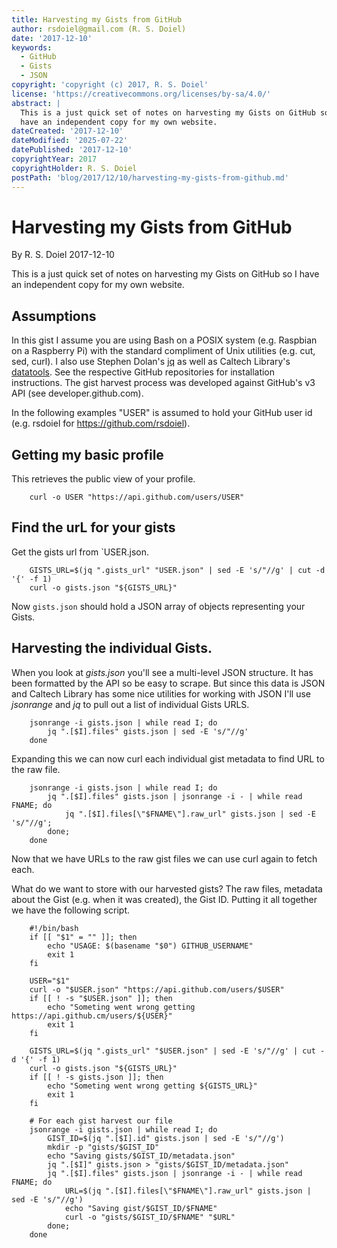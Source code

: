 ```yaml
---
title: Harvesting my Gists from GitHub
author: rsdoiel@gmail.com (R. S. Doiel)
date: '2017-12-10'
keywords:
  - GitHub
  - Gists
  - JSON
copyright: 'copyright (c) 2017, R. S. Doiel'
license: 'https://creativecommons.org/licenses/by-sa/4.0/'
abstract: |
  This is a just quick set of notes on harvesting my Gists on GitHub so I
  have an independent copy for my own website. 
dateCreated: '2017-12-10'
dateModified: '2025-07-22'
datePublished: '2017-12-10'
copyrightYear: 2017
copyrightHolder: R. S. Doiel
postPath: 'blog/2017/12/10/harvesting-my-gists-from-github.md'
---
```


# Harvesting my Gists from GitHub

By R. S. Doiel 2017-12-10

This is a just quick set of notes on harvesting my Gists on GitHub so I
have an independent copy for my own website. 

## Assumptions

In this gist I assume you are using Bash on a POSIX system (e.g. Raspbian 
on a Raspberry Pi) with the standard compliment of Unix utilities (e.g. cut, 
sed, curl). I also use Stephen Dolan's [jq](https://github.com/stedolan/jq)
as well as Caltech Library's [datatools](https://github.com/caltechlibrary/datatools).
See the respective GitHub repositories for installation instructions.
The gist harvest process was developed against GitHub's v3 API
(see developer.github.com). 

In the following examples "USER" is assumed to hold your GitHub user id 
(e.g. rsdoiel for https://github.com/rsdoiel).

## Getting my basic profile

This retrieves the public view of your profile.

```shell
    curl -o USER "https://api.github.com/users/USER"
```

## Find the urL for your gists

Get the gists url from `USER.json.

```shell
    GISTS_URL=$(jq ".gists_url" "USER.json" | sed -E 's/"//g' | cut -d '{' -f 1)
    curl -o gists.json "${GISTS_URL}"
```

Now `gists.json` should hold a JSON array of objects representing your Gists.

## Harvesting the individual Gists.

When you look at _gists.json_ you'll see a multi-level JSON structure.  It has been
formatted by the API so be easy to scrape.  But since this data is JSON and Caltech Library
has some nice utilities for working with JSON I'll use *jsonrange* and *jq* to pull out a list
of individual Gists URLS.

```shell
    jsonrange -i gists.json | while read I; do 
        jq ".[$I].files" gists.json | sed -E 's/"//g'
    done
```

Expanding this we can now curl each individual gist metadata to find URL to the raw file.


```shell
    jsonrange -i gists.json | while read I; do 
        jq ".[$I].files" gists.json | jsonrange -i - | while read FNAME; do
            jq ".[$I].files[\"$FNAME\"].raw_url" gists.json | sed -E 's/"//g'; 
        done;
    done
```

Now that we have URLs to the raw gist files we can use curl again to fetch each.

What do we want to store with our harvested gists?  The raw files, metadata
about the Gist (e.g. when it was created), the Gist ID. Putting it all together
we have the following script.

```shell
    #!/bin/bash
    if [[ "$1" = "" ]]; then
        echo "USAGE: $(basename "$0") GITHUB_USERNAME"
        exit 1
    fi

    USER="$1"
    curl -o "$USER.json" "https://api.github.com/users/$USER"
    if [[ ! -s "$USER.json" ]]; then
        echo "Someting went wrong getting https://api.github.cm/users/${USER}"
        exit 1
    fi

    GISTS_URL=$(jq ".gists_url" "$USER.json" | sed -E 's/"//g' | cut -d '{' -f 1)
    curl -o gists.json "${GISTS_URL}"
    if [[ ! -s gists.json ]]; then
        echo "Someting went wrong getting ${GISTS_URL}"
        exit 1
    fi

    # For each gist harvest our file
    jsonrange -i gists.json | while read I; do
        GIST_ID=$(jq ".[$I].id" gists.json | sed -E 's/"//g')
        mkdir -p "gists/$GIST_ID"
        echo "Saving gists/$GIST_ID/metadata.json"
        jq ".[$I]" gists.json > "gists/$GIST_ID/metadata.json"
        jq ".[$I].files" gists.json | jsonrange -i - | while read FNAME; do
            URL=$(jq ".[$I].files[\"$FNAME\"].raw_url" gists.json | sed -E 's/"//g')
            echo "Saving gist/$GIST_ID/$FNAME"
            curl -o "gists/$GIST_ID/$FNAME" "$URL"
        done;
    done
```
